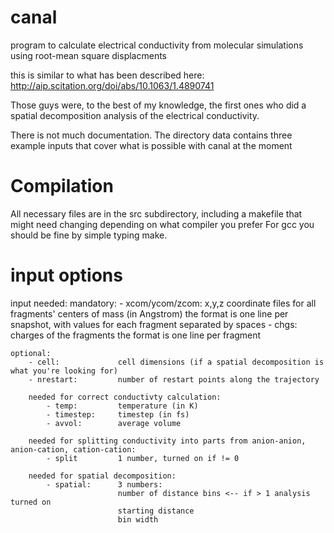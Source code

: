 # canal

program to calculate electrical conductivity from molecular simulations using root-mean square displacments

this is similar to what has been described here:
    http://aip.scitation.org/doi/abs/10.1063/1.4890741

Those guys were, to the best of my knowledge, the first ones who did a spatial decomposition analysis of the electrical conductivity.

There is not much documentation. The directory data contains three example inputs that cover what is possible with canal at the moment

# Compilation

All necessary files are in the src subdirectory, including a makefile that might need changing depending on what compiler you prefer
For gcc you should be fine by simple typing make.

# input options

input needed:
    mandatory:
        - xcom/ycom/zcom:   x,y,z coordinate files for all fragments' centers of mass (in Angstrom)
                            the format is one line per snapshot, with values for each fragment separated by spaces
        - chgs:             charges of the fragments
                            the format is one line per fragment

    optional:
        - cell:             cell dimensions (if a spatial decomposition is what you're looking for)
        - nrestart:         number of restart points along the trajectory

        needed for correct conductivty calculation:
            - temp:         temperature (in K)
            - timestep:     timestep (in fs)
            - avvol:        average volume

        needed for splitting conductivity into parts from anion-anion, anion-cation, cation-cation:
            - split         1 number, turned on if != 0

        needed for spatial decomposition:
            - spatial:      3 numbers:
                            number of distance bins <-- if > 1 analysis turned on
                            starting distance
                            bin width
